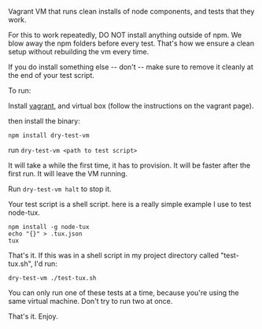 Vagrant VM that runs clean installs of node components, and tests that they work.

For this to work repeatedly, DO NOT install anything outside of npm. We blow away the npm folders before every test. That's how we ensure a clean setup without rebuilding the vm every time.

If you do install something else -- don't -- make sure to remove it cleanly at the end of your test script.

To run:

Install [vagrant](https://docs.vagrantup.com/v2/getting-started/), and virtual box (follow the instructions on the vagrant page).

then install the binary:

```npm install dry-test-vm```

run ```dry-test-vm <path to test script>```

It will take a while the first time, it has to provision.
It will be faster after the first run.
It will leave the VM running. 

Run ```dry-test-vm halt``` to stop it.

Your test script is a shell script. here is a really simple example I use to test node-tux.
    
    npm install -g node-tux
    echo "{}" > .tux.json
    tux

That's it. If this was in a shell script in my project directory called "test-tux.sh", I'd run:

```dry-test-vm ./test-tux.sh```

You can only run one of these tests at a time, because you're using the same virtual machine. Don't try to run two at once.

That's it. Enjoy.

